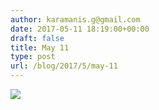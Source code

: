 ```yaml
---
author: karamanis.g@gmail.com
date: 2017-05-11 18:19:00+00:00
draft: false
title: May 11
type: post
url: /blog/2017/5/may-11
---
```


![](image-asset.gif)

